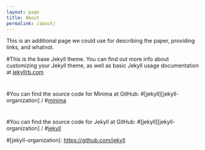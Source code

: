 ```yaml
---
layout: page
title: About
permalink: /about/
---
```


This is an additional page we could use for describing the paper, providing links, and whatnot.

#This is the base Jekyll theme. You can find out more info about customizing your Jekyll theme, as well as basic Jekyll usage documentation at [jekyllrb.com](https://jekyllrb.com/)
#
#You can find the source code for Minima at GitHub:
#[jekyll][jekyll-organization] /
#[minima](https://github.com/jekyll/minima)
#
#You can find the source code for Jekyll at GitHub:
#[jekyll][jekyll-organization] /
#[jekyll](https://github.com/jekyll/jekyll)

#[jekyll-organization]: https://github.com/jekyll
